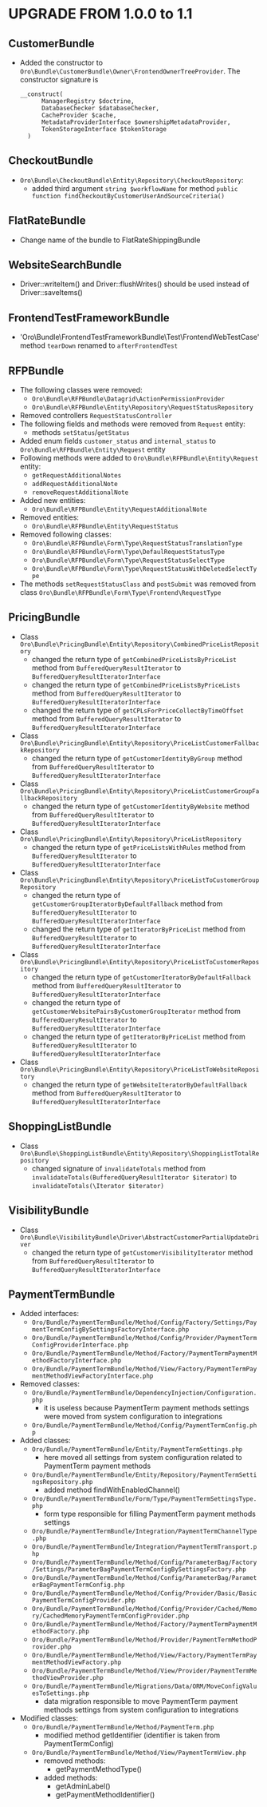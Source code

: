 UPGRADE FROM 1.0.0 to 1.1
=======================================

CustomerBundle
--------------
- Added the constructor to `Oro\Bundle\CustomerBundle\Owner\FrontendOwnerTreeProvider`. The constructor signature is
  ```
  __construct(
        ManagerRegistry $doctrine,
        DatabaseChecker $databaseChecker,
        CacheProvider $cache,
        MetadataProviderInterface $ownershipMetadataProvider,
        TokenStorageInterface $tokenStorage
    )
  ```

CheckoutBundle
--------------
* `Oro\Bundle\CheckoutBundle\Entity\Repository\CheckoutRepository`:
    - added third argument `string $workflowName` for method `public function findCheckoutByCustomerUserAndSourceCriteria()`

FlatRateBundle
-------------------
- Change name of the bundle to FlatRateShippingBundle

WebsiteSearchBundle
-------------------
- Driver::writeItem() and Driver::flushWrites() should be used instead of Driver::saveItems()

FrontendTestFrameworkBundle
---------------------------
- 'Oro\Bundle\FrontendTestFrameworkBundle\Test\FrontendWebTestCase' method `tearDown` renamed to `afterFrontendTest`

RFPBundle
---------
* The following classes were removed:
    - `Oro\Bundle\RFPBundle\Datagrid\ActionPermissionProvider`
    - `Oro\Bundle\RFPBundle\Entity\Repository\RequestStatusRepository`
* Removed controllers `RequestStatusController`
* The following fields and methods were removed from `Request` entity:
    - methods `setStatus`/`getStatus`
* Added enum fields `customer_status` and `internal_status` to `Oro\Bundle\RFPBundle\Entity\Request` entity
* Following methods were added to `Oro\Bundle\RFPBundle\Entity\Request` entity:
    - `getRequestAdditionalNotes`
    - `addRequestAdditionalNote`
    - `removeRequestAdditionalNote`
* Added new entities:
    - `Oro\Bundle\RFPBundle\Entity\RequestAdditionalNote`
* Removed entities:
    - `Oro\Bundle\RFPBundle\Entity\RequestStatus`
* Removed following classes:
    - `Oro\Bundle\RFPBundle\Form\Type\RequestStatusTranslationType`
    - `Oro\Bundle\RFPBundle\Form\Type\DefaulRequestStatusType`
    - `Oro\Bundle\RFPBundle\Form\Type\RequestStatusSelectType`
    - `Oro\Bundle\RFPBundle\Form\Type\RequestStatusWithDeletedSelectType`
* The methods `setRequestStatusClass` and `postSubmit` was removed from class `Oro\Bundle\RFPBundle\Form\Type\Frontend\RequestType`

PricingBundle
-------------
- Class `Oro\Bundle\PricingBundle\Entity\Repository\CombinedPriceListRepository`
    - changed the return type of `getCombinedPriceListsByPriceList` method from `BufferedQueryResultIterator` to `BufferedQueryResultIteratorInterface`
    - changed the return type of `getCombinedPriceListsByPriceLists` method from `BufferedQueryResultIterator` to `BufferedQueryResultIteratorInterface`
    - changed the return type of `getCPLsForPriceCollectByTimeOffset` method from `BufferedQueryResultIterator` to `BufferedQueryResultIteratorInterface`
- Class `Oro\Bundle\PricingBundle\Entity\Repository\PriceListCustomerFallbackRepository`
    - changed the return type of `getCustomerIdentityByGroup` method from `BufferedQueryResultIterator` to `BufferedQueryResultIteratorInterface`
- Class `Oro\Bundle\PricingBundle\Entity\Repository\PriceListCustomerGroupFallbackRepository`
    - changed the return type of `getCustomerIdentityByWebsite` method from `BufferedQueryResultIterator` to `BufferedQueryResultIteratorInterface`
- Class `Oro\Bundle\PricingBundle\Entity\Repository\PriceListRepository`
    - changed the return type of `getPriceListsWithRules` method from `BufferedQueryResultIterator` to `BufferedQueryResultIteratorInterface`
- Class `Oro\Bundle\PricingBundle\Entity\Repository\PriceListToCustomerGroupRepository`
    - changed the return type of `getCustomerGroupIteratorByDefaultFallback` method from `BufferedQueryResultIterator` to `BufferedQueryResultIteratorInterface`
    - changed the return type of `getIteratorByPriceList` method from `BufferedQueryResultIterator` to `BufferedQueryResultIteratorInterface`
- Class `Oro\Bundle\PricingBundle\Entity\Repository\PriceListToCustomerRepository`
    - changed the return type of `getCustomerIteratorByDefaultFallback` method from `BufferedQueryResultIterator` to `BufferedQueryResultIteratorInterface`
    - changed the return type of `getCustomerWebsitePairsByCustomerGroupIterator` method from `BufferedQueryResultIterator` to `BufferedQueryResultIteratorInterface`
    - changed the return type of `getIteratorByPriceList` method from `BufferedQueryResultIterator` to `BufferedQueryResultIteratorInterface`
- Class `Oro\Bundle\PricingBundle\Entity\Repository\PriceListToWebsiteRepository`
    - changed the return type of `getWebsiteIteratorByDefaultFallback` method from `BufferedQueryResultIterator` to `BufferedQueryResultIteratorInterface`

ShoppingListBundle
------------------
- Class `Oro\Bundle\ShoppingListBundle\Entity\Repository\ShoppingListTotalRepository`
    - changed signature of `invalidateTotals` method from `invalidateTotals(BufferedQueryResultIterator $iterator)` to `invalidateTotals(\Iterator $iterator)`

VisibilityBundle
----------------
- Class `Oro\Bundle\VisibilityBundle\Driver\AbstractCustomerPartialUpdateDriver`
    - changed the return type of `getCustomerVisibilityIterator` method from `BufferedQueryResultIterator` to `BufferedQueryResultIteratorInterface`

PaymentTermBundle
----------------
* Added interfaces:
    - `Oro/Bundle/PaymentTermBundle/Method/Config/Factory/Settings/PaymentTermConfigBySettingsFactoryInterface.php`
    - `Oro/Bundle/PaymentTermBundle/Method/Config/Provider/PaymentTermConfigProviderInterface.php`
    - `Oro/Bundle/PaymentTermBundle/Method/Factory/PaymentTermPaymentMethodFactoryInterface.php`
    - `Oro/Bundle/PaymentTermBundle/Method/View/Factory/PaymentTermPaymentMethodViewFactoryInterface.php`
* Removed classes:
    - `Oro/Bundle/PaymentTermBundle/DependencyInjection/Configuration.php`
        - it is useless because PaymentTerm payment methods settings were moved from system configuration to integrations
    - `Oro/Bundle/PaymentTermBundle/Method/Config/PaymentTermConfig.php`
* Added classes:
    - `Oro/Bundle/PaymentTermBundle/Entity/PaymentTermSettings.php`
        - here moved all settings from system configuration related to PaymentTerm payment methods
    - `Oro/Bundle/PaymentTermBundle/Entity/Repository/PaymentTermSettingsRepository.php`
        - added method findWithEnabledChannel()
    - `Oro/Bundle/PaymentTermBundle/Form/Type/PaymentTermSettingsType.php`
        - form type responsible for filling PaymentTerm payment methods settings
    - `Oro/Bundle/PaymentTermBundle/Integration/PaymentTermChannelType.php`
    - `Oro/Bundle/PaymentTermBundle/Integration/PaymentTermTransport.php`
    - `Oro/Bundle/PaymentTermBundle/Method/Config/ParameterBag/Factory/Settings/ParameterBagPaymentTermConfigBySettingsFactory.php`
    - `Oro/Bundle/PaymentTermBundle/Method/Config/ParameterBag/ParameterBagPaymentTermConfig.php`
    - `Oro/Bundle/PaymentTermBundle/Method/Config/Provider/Basic/BasicPaymentTermConfigProvider.php`
    - `Oro/Bundle/PaymentTermBundle/Method/Config/Provider/Cached/Memory/CachedMemoryPaymentTermConfigProvider.php`
    - `Oro/Bundle/PaymentTermBundle/Method/Factory/PaymentTermPaymentMethodFactory.php`
    - `Oro/Bundle/PaymentTermBundle/Method/Provider/PaymentTermMethodProvider.php `
    - `Oro/Bundle/PaymentTermBundle/Method/View/Factory/PaymentTermPaymentMethodViewFactory.php`
    - `Oro/Bundle/PaymentTermBundle/Method/View/Provider/PaymentTermMethodViewProvider.php`
    - `Oro/Bundle/PaymentTermBundle/Migrations/Data/ORM/MoveConfigValuesToSettings.php`
        - data migration responsible to move PaymentTerm payment methods settings from system configuration to integrations
* Modified classes:
    - `Oro/Bundle/PaymentTermBundle/Method/PaymentTerm.php`
        - modified method getIdentifier (identifier is taken from PaymentTermConfig)
    - `Oro/Bundle/PaymentTermBundle/Method/View/PaymentTermView.php`
        - removed methods:
            - getPaymentMethodType()
        - added methods:
            - getAdminLabel()
            - getPaymentMethodIdentifier()
